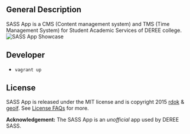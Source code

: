 ## General Description


SASS App is a CMS (Content management system) and TMS (Time Management System) for Student Academic Services of DEREE college.  
![SASS App Showcase][sass_app_showcase]

## Developer
- `vagrant up`

## License
SASS App is released under the MIT license and is copyright 2015 [rdok][rdok_github_url] & [geoif][geoif_linkedin_url]. See [License FAQs](https://github.com/sass-team/sass-app/wiki/2.-License) for more.

**Acknowledgement:** The SASS App is an *unofficial* app used by DEREE SASS. 

[rdok_github_url]: https://github.com/rdok
[geoif_linkedin_url]: http://gr.linkedin.com/pub/georgios-skarlatos/70/461/123
[sass_app_showcase]: http://i.imgur.com/JmkgOFo.jpg?1


